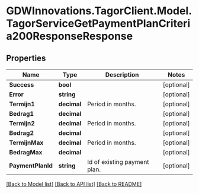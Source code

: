 # GDWInnovations.TagorClient.Model.TagorServiceGetPaymentPlanCriteria200ResponseResponse

## Properties

Name | Type | Description | Notes
------------ | ------------- | ------------- | -------------
**Success** | **bool** |  | [optional] 
**Error** | **string** |  | [optional] 
**Termijn1** | **decimal** | Period in months. | [optional] 
**Bedrag1** | **decimal** |  | [optional] 
**Termijn2** | **decimal** | Period in months. | [optional] 
**Bedrag2** | **decimal** |  | [optional] 
**TermijnMax** | **decimal** | Period in months. | [optional] 
**BedragMax** | **decimal** |  | [optional] 
**PaymentPlanId** | **string** | Id of existing payment plan. | [optional] 

[[Back to Model list]](../README.md#documentation-for-models) [[Back to API list]](../README.md#documentation-for-api-endpoints) [[Back to README]](../README.md)

